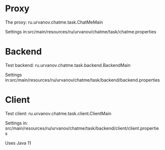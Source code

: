 
Proxy
=====

The proxy: ru.urvanov.chatme.task.ChatMeMain

Settings in:src/main/resources/ru/urvanov/chatme/task/chatme.properties

Backend
=======

Test backend: ru.urvanov.chatme.task.backend.BackendMain

Settings in:src/main/resources/ru/urvanov/chatme/task/backend/backend.properties

Client
======

Test client: ru.urvanov.chatme.task.client.ClientMain

Settings in: src/main/resources/ru/urvanov/chatme/task/backend/client/client.properties


Uses Java 11

